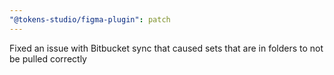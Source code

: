 ```yaml
---
"@tokens-studio/figma-plugin": patch
---
```


Fixed an issue with Bitbucket sync that caused sets that are in folders to not be pulled correctly
